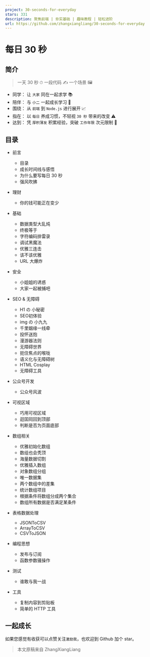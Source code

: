 ```yaml
---
project: 30-seconds-for-everyday
stars: 331
description: 聚焦前端 | 夯实基础 | 趣味教程 | 轻松进阶 
url: https://github.com/zhangxiangliang/30-seconds-for-everyday
---
```


每日 30 秒
=======

简介
--

> 一天 30 秒 ⏱ 一段代码 ✍️ 一个场景 🖼

-   同学： 让 `大家` 同在一起求学 📚
-   陪伴： 与 `小二` 一起成长学习 💪
-   围绕： 从 `前端` 到 `Node.js` 进行展开 📈
-   指在： 以 `每日` 养成习惯，不轻视 `30 秒` 带来的改变 ⚠️
-   达到： 凭 `厚积薄发` 积累经验，突破 `工作年限` 次元限制 🎯

目录
--

-   前言
    
    -   目录
    -   成长时间线与感悟
    -   为什么要写每日 30 秒
    -   强风吹拂
-   理财
    
    -   你的钱可能正在变少
-   基础
    
    -   数据类型大乱炖
    -   终极等于
    -   字符编码排雷录
    -   调试黑魔法
    -   优雅三连击
    -   该不该优雅
    -   URL 大爆炸
-   安全
    
    -   小姐姐的诱惑
    -   大家一起被捕吧
-   SEO & 无障碍
    
    -   H1 の 小秘密
    -   SEO初体验
    -   img の 小九九
    -   千里姻缘一线牵
    -   投怀送抱
    -   漫游器法则
    -   无障碍世界
    -   扼住焦点的喉咙
    -   语义化与无障碍树
    -   HTML Cosplay
    -   无障碍工具
-   公众号开发
    
    -   公众号风波
-   可视区域
    
    -   巧用可视区域
    -   迴囬囘回到顶部
    -   判断是否为页面底部
-   数组相关
    
    -   优雅初始化数组
    -   数组也会秃顶
    -   海量数据切割
    -   优雅插入数组
    -   对象数组分组
    -   唯一数据集
    -   两个数组中的差集
    -   统计数组项目
    -   根据条件将数组分成两个集合
    -   数组所有数据是否满足某条件
-   表格数据处理
    
    -   JSONToCSV
    -   ArrayToCSV
    -   CSVToJSON
-   编程思想
    
    -   发布与订阅
    -   函数参数骚操作
-   测试
    
    -   谁敢与我一战
-   工具
    
    -   复制内容到剪贴板
    -   简单的 HTTP 工具

一起成长
----

如果您感觉有收获可以点赞关注`激励我`，也欢迎到 Github 加个 star。

> 本文原稿来自 ZhangXiangLiang
